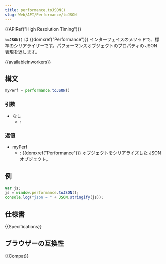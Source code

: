 ```yaml
---
title: performance.toJSON()
slug: Web/API/Performance/toJSON
---
```


{{APIRef("High Resolution Timing")}}

**`toJSON()`** は {{domxref("Performance")}} インターフェイスのメソッドで、標準のシリアライザーです。パフォーマンスオブジェクトのプロパティの JSON 表現を返します。

{{availableinworkers}}

## 構文

```js
myPerf = performance.toJSON()
```

### 引数

- なし
  - :

### 返値

- myPerf
  - : {{domxref("Performance")}} オブジェクトをシリアライズした JSON オブジェクト。

## 例

```js
var js;
js = window.performance.toJSON();
console.log("json = " + JSON.stringify(js));
```

## 仕様書

{{Specifications}}

## ブラウザーの互換性

{{Compat}}
